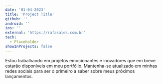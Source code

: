 ```yaml
---
date: '01-04-2023'
title: 'Project Title'
github: ''
android: ''
ios: ''
external: 'https://rafasales.com.br'
tech:
  - Placeholder
showInProjects: false
---
```


Estou trabalhando em projetos emocionantes e inovadores que em breve estarão disponíveis em meu portfólio. Mantenha-se atualizado em minhas redes sociais para ser o primeiro a saber sobre meus próximos lançamentos.
